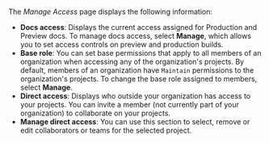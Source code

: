 The _Manage Access_ page displays the following information:

- **Docs access**: Displays the current access assigned for Production and Preview docs. To manage docs access, select **Manage**, which allows you to set access controls on preview and production builds.
- **Base role**: You can set base permissions that apply to all members of an organization when accessing any of the organization's projects. By default, members of an organization have `Maintain` permissions to the organization's projects. To change the base role assigned to members, select **Manage**.
- **Direct access**: Displays who outside your organization has access to your projects. You can invite a member (not currently part of your organization) to collaborate on your projects.
- **Manage direct access**: You can use this section to select, remove or edit collaborators or teams for the selected project.
